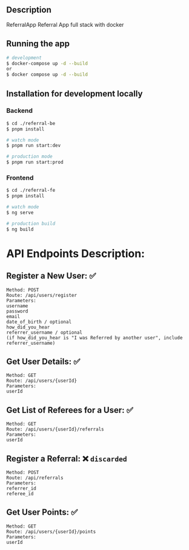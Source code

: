

## Description

ReferralApp Referral App full stack with docker

## Running the app

```bash
# development
$ docker-compose up -d --build
or
$ docker compose up -d --build
```

## Installation for development locally

### Backend
```bash
$ cd ./referral-be
$ pnpm install

# watch mode
$ pnpm run start:dev

# production mode
$ pnpm run start:prod
```
### Frontend
```bash
$ cd ./referral-fe
$ pnpm install

# watch mode
$ ng serve

# production build
$ ng build
```

# API Endpoints Description:

## Register a New User: ✅
```
Method: POST
Route: /api/users/register
Parameters:
username
password
email
date_of_birth / optional
how_did_you_hear
referrer_username / optional
(if how_did_you_hear is "I was Referred by another user", include referrer_username)
```

## Get User Details: ✅
```
Method: GET
Route: /api/users/{userId}
Parameters:
userId
```


## Get List of Referees for a User: ✅
```
Method: GET
Route: /api/users/{userId}/referrals
Parameters:
userId
```


## Register a Referral: ❌ `discarded`
```
Method: POST
Route: /api/referrals
Parameters:
referrer_id
referee_id
```

## Get User Points: ✅
```
Method: GET
Route: /api/users/{userId}/points
Parameters:
userId
```